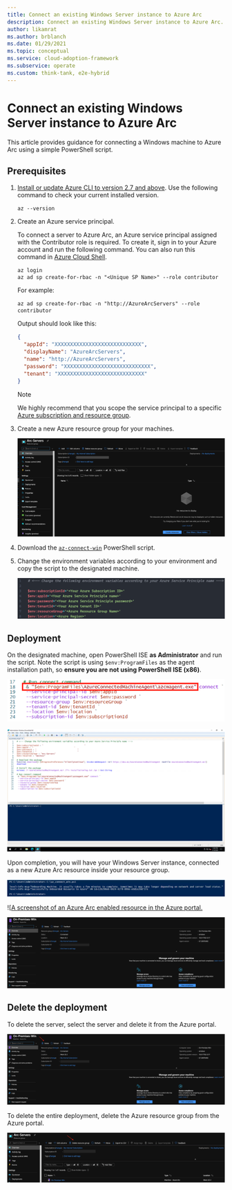 ```yaml
---
title: Connect an existing Windows Server instance to Azure Arc
description: Connect an existing Windows Server instance to Azure Arc.
author: likamrat
ms.author: brblanch
ms.date: 01/29/2021
ms.topic: conceptual
ms.service: cloud-adoption-framework
ms.subservice: operate
ms.custom: think-tank, e2e-hybrid
---
```


# Connect an existing Windows Server instance to Azure Arc

This article provides guidance for connecting a Windows machine to Azure Arc using a simple PowerShell script.

## Prerequisites

1. [Install or update Azure CLI to version 2.7 and above](/cli/azure/install-azure-cli). Use the following command to check your current installed version.

    ```console
    az --version
    ```

2. Create an Azure service principal.

    To connect a server to Azure Arc, an Azure service principal assigned with the Contributor role is required. To create it, sign in to your Azure account and run the following command. You can also run this command in [Azure Cloud Shell](https://shell.azure.com/).

    ```console
    az login
    az ad sp create-for-rbac -n "<Unique SP Name>" --role contributor
    ```

    For example:

    ```console
    az ad sp create-for-rbac -n "http://AzureArcServers" --role contributor
    ```

    Output should look like this:

    ```json
    {
      "appId": "XXXXXXXXXXXXXXXXXXXXXXXXXXXX",
      "displayName": "AzureArcServers",
      "name": "http://AzureArcServers",
      "password": "XXXXXXXXXXXXXXXXXXXXXXXXXXXX",
      "tenant": "XXXXXXXXXXXXXXXXXXXXXXXXXXXX"
    }
    ```

    > [!NOTE]
    > We highly recommend that you scope the service principal to a specific [Azure subscription and resource group](/cli/azure/ad/sp).

3. Create a new Azure resource group for your machines.

    ![A screenshot of an empty resource group in the Azure portal.](./media/onboard-server/windows-resource-group.png)

4. Download the [`az-connect-win`](https://github.com/microsoft/azure_arc/blob/main/azure_arc_servers_jumpstart/scripts/az_connect_win.ps1) PowerShell script.

5. Change the environment variables according to your environment and copy the script to the designated machine.

    ![A screenshot of the environment variables to be changed.](./media/onboard-server/windows-variables.png)

## Deployment

On the designated machine, open PowerShell ISE **as Administrator** and run the script. Note the script is using `$env:ProgramFiles` as the agent installation path, so **ensure you are not using PowerShell ISE (x86)**.

![A screenshot of the `azcmagent connect` command.](./media/onboard-server/azcmagent.png)

![A screenshot of the `az-connect` Windows script.](./media/onboard-server/az-connect-windows-2.png)

Upon completion, you will have your Windows Server instance, connected as a new Azure Arc resource inside your resource group.

![A screenshot of the 'az_connect' Windows script running.](./media/onboard-server/az-connect-windows.png)

![[A screenshot of an Azure Arc enabled resource in the Azure portal.](./media/onboard-server/windows-resource.png)

![A screenshot of details from an Azure Arc enabled resource in the Azure portal.](./media/onboard-server/windows-resource-detail.png)

## Delete the deployment

To delete the server, select the server and delete it from the Azure portal.

![A screenshot of Delete option to delete a resource in the Azure portal.](./media/onboard-server/windows-delete-resource.png)

To delete the entire deployment, delete the Azure resource group from the Azure portal.

![A screenshot of the option to delete a resource group via the Azure portal.](./media/onboard-server/windows-delete-resource-group.png)
